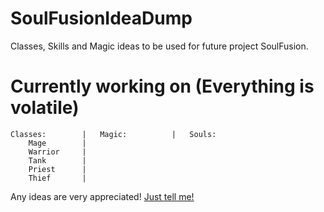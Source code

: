 # SoulFusionIdeaDump
Classes, Skills and Magic ideas to be used for future project SoulFusion.

# Currently working on (Everything is volatile)
```
Classes:		|	Magic:			|	Souls:
	Mage		|
	Warrior		|
	Tank		|
	Priest		|
	Thief		|
```


Any ideas are very appreciated! [Just tell me!](https://github.com/ChainsawPerson/ChainsawPerson?tab=readme-ov-file#socials)

